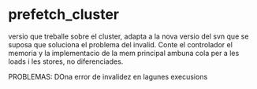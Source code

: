 prefetch_cluster
================

versio que treballe sobre el cluster, adapta a la nova versio del svn que se suposa que soluciona el problema del invalid.
Conte el controlador el memoria y la implementacio de la mem principal ambuna cola per a les loads i les stores, no diferenciades.

PROBLEMAS:
 DOna error de invalidez en lagunes execusions
